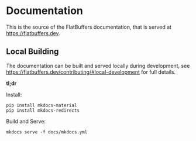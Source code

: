 # Documentation

This is the source of the FlatBuffers documentation, that is served at
https://flatbuffers.dev.


## Local Building

The documentation can be built and served locally during development, see <https://flatbuffers.dev/contributing/#local-development> for full details.

__tl;dr__

Install:

```
pip install mkdocs-material
pip install mkdocs-redirects
```

Build and Serve:

```
mkdocs serve -f docs/mkdocs.yml
```
